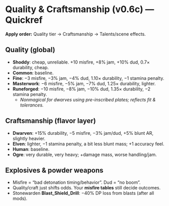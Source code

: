 # Quality & Craftsmanship (v0.6c) — Quickref

**Apply order:** Quality tier → Craftsmanship → Talents/scene effects.

## Quality (global)
- **Shoddy**: cheap, unreliable. +10 misfire, +8% jam, +10% dud, 0.7× durability, cheap.
- **Common**: baseline.
- **Fine**: −3 misfire, −3% jam, −4% dud, 1.10× durability, −1 stamina penalty.
- **Masterwork**: −6 misfire, −5% jam, −7% dud, 1.25× durability, lighter.
- **Runeforged**: −10 misfire, −8% jam, −10% dud, 1.35× durability, −2 stamina penalty.
  - *Nonmagical for dwarves using pre-inscribed plates; reflects fit & tolerances.*

## Craftsmanship (flavor layer)
- **Dwarven**: +15% durability, −5 misfire, −3% jam/dud, +5% blunt AR, slightly heavier.
- **Elven**: lighter, −1 stamina penalty, a bit less blunt mass; +1 accuracy feel.
- **Human**: baseline.
- **Ogre**: very durable, very heavy; +damage mass, worse handling/jam.

## Explosives & powder weapons
- Misfire = “bad detonation timing/behavior”. Dud = “no boom”.
- Quality/craft just shifts odds. Your **misfire tables** still decide outcomes.
- Stonewarden **Blast_Shield_Drill**: −40% DP loss from blasts (after all mods).
